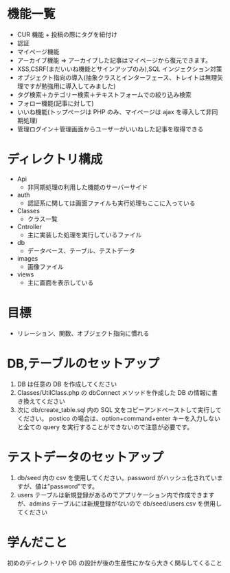 # 機能一覧

- CUR 機能 + 投稿の際にタグを紐付け
- 認証
- マイページ機能
- アーカイブ機能 => アーカイブした記事はマイページから復元できます。
- XSS,CSRF(まだいいね機能とサインアップのみ),SQL インジェクション対策
- オブジェクト指向の導入(抽象クラスとインターフェース、トレイトは無理矢理ですが勉強用に導入してみました)
- タグ検索＋カテゴリー検索＋テキストフォームでの絞り込み検索
- フォロー機能(記事に対して)
- いいね機能(トップページは PHP のみ、マイページは ajax を導入して非同期処理)
- 管理ログイン＋管理画面からユーザーがいいねした記事を取得できる

# ディレクトリ構成

- Api
  - 非同期処理の利用した機能のサーバーサイド
- auth
  - 認証系に関しては画面ファイルも実行処理もここに入っている
- Classes
  - クラス一覧
- Cntroller
  - 主に実装した処理を実行しているファイル
- db
  - データベース、テーブル、テストデータ
- images
  - 画像ファイル
- views
  - 主に画面を表示している

# 目標

- リレーション、関数、オブジェクト指向に慣れる

# DB,テーブルのセットアップ

1. DB は任意の DB を作成してください
2. Classes/UtilClass.php の dbConnect メソッドを作成した DB の情報に書き換えてください
3. 次に db/create_table.sql 内の SQL 文をコピーアンドペーストして実行してください。
   postico の場合は、option+command+enter キーを入力しないと全ての query を実行することができないので注意が必要です。

# テストデータのセットアップ

1. db/seed 内の csv を使用してください。password がハッシュ化されていますが、値は"password"です。
2. users テーブルは新規登録があるのでアプリケーション内で作成できますが、admins テーブルには新規登録がないので db/seed/users.csv を併用してください

# 学んだこと

初めのディレクトリや DB の設計が後の生産性にかなら大きく関与してくること
